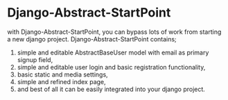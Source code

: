 # Django-Abstract-StartPoint
with Django-Abstract-StartPoint, you can bypass lots of work from starting a new django project. 
Django-Abstract-StartPoint contains; 
1) simple and editable AbstractBaseUser model with email as primary signup field,
2) simple and editable user login and basic registration functionality, 
3) basic static and media settings, 
4) simple and refined index page, 
6) and best of all it can be easily integrated into your django project. 
